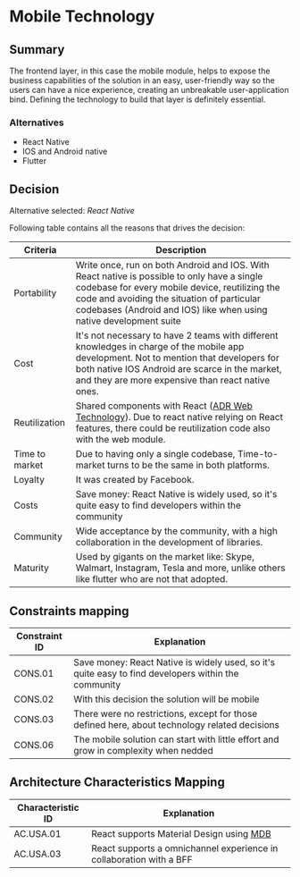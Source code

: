 # Mobile Technology

## Summary

The frontend layer, in this case the mobile module, helps to expose the business capabilities of the solution in an easy, user-friendly way so the users can have a nice experience, creating an unbreakable user-application bind. Defining the technology to build that layer is definitely essential.

### Alternatives

- React Native
- IOS and Android native
- Flutter

## Decision 

Alternative selected: *React Native*


Following table contains all the reasons that drives the decision:

| Criteria                 | Description
| --------------------     | ----------------------------------------------------------------------------------------------------- |
| Portability | Write once, run on both Android and IOS. With React native is possible to only have a single codebase for every mobile device, reutilizing the code and avoiding the situation of particular codebases (Android and IOS) like when using native development suite |
| Cost                     | It's not necessary to have 2 teams with different knowledges in charge of the mobile app development. Not to mention that developers for both native IOS Android are scarce in the market, and they are more expensive than react native ones. |
| Reutilization | Shared components with React ([ADR Web Technology](./adr-web-technology.md)). Due to react native relying on React features, there could be reutilization code also with the web module. |
| Time to market           | Due to having only a single codebase, Time-to-market turns to be the same in both platforms. |
| Loyalty                  | It was created by Facebook. |
| Costs                    | Save money: React Native is widely used, so it's quite easy to find developers within the community |
| Community                |  Wide acceptance by the community, with a high collaboration in the development of libraries. |
| Maturity | Used by gigants on the market like: Skype, Walmart, Instagram, Tesla and more, unlike others like flutter who are not that adopted. |

## Constraints mapping

| Constraint ID | Explanation |
| ------------- | ----------- |
| CONS.01 | Save money: React Native is widely used, so it's quite easy to find developers within the community |
| CONS.02 | With this decision the solution will be mobile |
| CONS.03 | There were no restrictions, except for those defined here, about technology related decisions |
| CONS.06 | The mobile solution can start with little effort and grow in complexity when nedded |

## Architecture Characteristics Mapping

| Characteristic ID | Explanation |
| ------------- | ----------- |
| AC.USA.01 | React supports Material Design using [MDB](https://mdbootstrap.com/docs/react/) |
| AC.USA.03 | React supports a omnichannel experience in collaboration with a BFF |